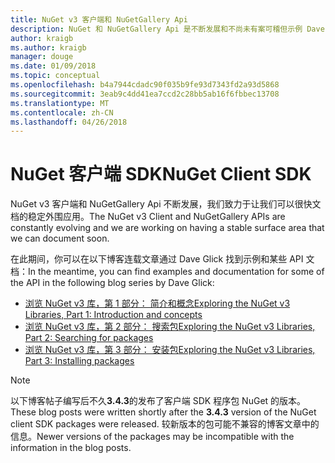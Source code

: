 ```yaml
---
title: NuGet v3 客户端和 NuGetGallery Api
description: NuGet 和 NuGetGallery Api 是不断发展和不尚未有案可稽但示例 Dave Glick 博客上可用。
author: kraigb
ms.author: kraigb
manager: douge
ms.date: 01/09/2018
ms.topic: conceptual
ms.openlocfilehash: b4a7944cdadc90f035b9fe93d7343fd2a93d5868
ms.sourcegitcommit: 3eab9c4dd41ea7ccd2c28bb5ab16f6fbbec13708
ms.translationtype: MT
ms.contentlocale: zh-CN
ms.lasthandoff: 04/26/2018
---
```

# <a name="nuget-client-sdk"></a><span data-ttu-id="d1136-103">NuGet 客户端 SDK</span><span class="sxs-lookup"><span data-stu-id="d1136-103">NuGet Client SDK</span></span>

<span data-ttu-id="d1136-104">NuGet v3 客户端和 NuGetGallery Api 不断发展，我们致力于让我们可以很快文档的稳定外围应用。</span><span class="sxs-lookup"><span data-stu-id="d1136-104">The NuGet v3 Client and NuGetGallery APIs are constantly evolving and we are working on having a stable surface area that we can document soon.</span></span>

<span data-ttu-id="d1136-105">在此期间，你可以在以下博客连载文章通过 Dave Glick 找到示例和某些 API 文档：</span><span class="sxs-lookup"><span data-stu-id="d1136-105">In the meantime, you can find examples and documentation for some of the API in the following blog series by Dave Glick:</span></span>

- [<span data-ttu-id="d1136-106">浏览 NuGet v3 库，第 1 部分： 简介和概念</span><span class="sxs-lookup"><span data-stu-id="d1136-106">Exploring the NuGet v3 Libraries, Part 1: Introduction and concepts</span></span>](http://daveaglick.com/posts/exploring-the-nuget-v3-libraries-part-1)
- [<span data-ttu-id="d1136-107">浏览 NuGet v3 库，第 2 部分： 搜索包</span><span class="sxs-lookup"><span data-stu-id="d1136-107">Exploring the NuGet v3 Libraries, Part 2: Searching for packages</span></span>](http://daveaglick.com/posts/exploring-the-nuget-v3-libraries-part-2)
- [<span data-ttu-id="d1136-108">浏览 NuGet v3 库，第 3 部分： 安装包</span><span class="sxs-lookup"><span data-stu-id="d1136-108">Exploring the NuGet v3 Libraries, Part 3: Installing packages</span></span>](http://daveaglick.com/posts/exploring-the-nuget-v3-libraries-part-3)

> [!Note]
> <span data-ttu-id="d1136-109">以下博客帖子编写后不久**3.4.3**的发布了客户端 SDK 程序包 NuGet 的版本。</span><span class="sxs-lookup"><span data-stu-id="d1136-109">These blog posts were written shortly after the **3.4.3** version of the NuGet client SDK packages were released.</span></span>
> <span data-ttu-id="d1136-110">较新版本的包可能不兼容的博客文章中的信息。</span><span class="sxs-lookup"><span data-stu-id="d1136-110">Newer versions of the packages may be incompatible with the information in the blog posts.</span></span>

